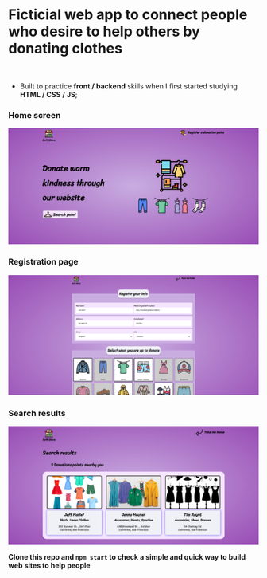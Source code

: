 # Ficticial web app to connect people who desire to help others by donating clothes
<br/>

* Built to practice __front / backend__ skills when I first started studying __HTML / CSS / JS__; <br/>

### Home screen
![Softshare Home screen](./public/webView/home.PNG)

### Registration page
![Softshare registration form](./public/webView/register.PNG)

### Search results
![Softshare search results](./public/webView/search_results.PNG)

**Clone this repo and `npm start` to check a __simple__ and __quick__ way to build web sites to help people**